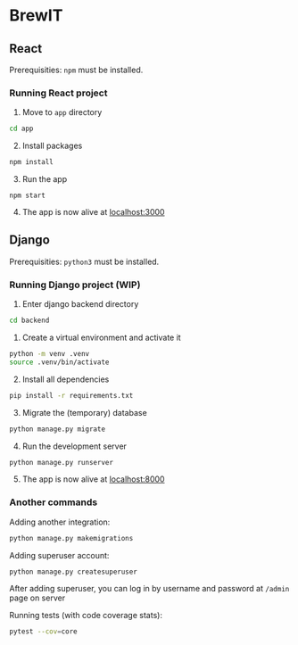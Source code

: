 # BrewIT
## React
Prerequisities: `npm` must be installed.
### Running React project
1. Move to `app` directory
```bash
cd app
```

2. Install packages
```bash
npm install
```

3. Run the app
```
npm start
```

4. The app is now alive at [localhost:3000](localhost:3000)

## Django
Prerequisities: `python3` must be installed.
### Running Django project (WIP)
1. Enter django backend directory
```bash
cd backend
```
1. Create a virtual environment and activate it
```bash
python -m venv .venv
source .venv/bin/activate
```

2. Install all dependencies
```bash
pip install -r requirements.txt
```

3. Migrate the (temporary) database
```bash
python manage.py migrate
```

4. Run the development server
```bash
python manage.py runserver
```

5. The app is now alive at [localhost:8000](localhost:8000)

### Another commands
Adding another integration:
```bash
python manage.py makemigrations
```

Adding superuser account:
```bash
python manage.py createsuperuser
```
After adding superuser, you can log in by username and password at `/admin` page on server

Running tests (with code coverage stats):
```bash
pytest --cov=core
```